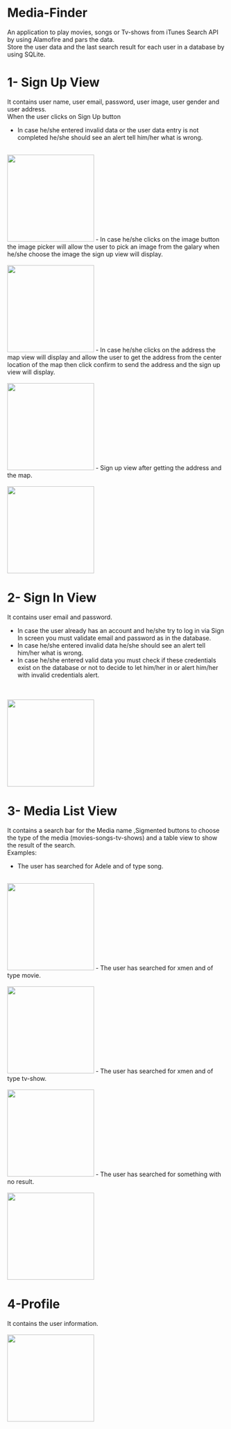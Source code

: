 # Media-Finder
An application to play movies, songs or Tv-shows from iTunes Search API by using Alamofire and pars the data.<br/>
Store the user data and the last search result for each user in a database by using SQLite.<br/>
# 1- Sign Up View
It contains user name, user email, password, user image, user gender and user address.<br/>
 When the user clicks on Sign Up button<br/>
- In case he/she entered invalid data or the user data entry is not completed he/she should see an alert tell him/her what is wrong.
<br><br>
<img src = "MediaFinderPics/SignUp1.PNG" width = 200 hight = 200> 
- In case he/she clicks on the image button the image picker will allow the user to pick an image from the galary when he/she choose the image the sign up view will display.
<br><br>
<img src = "MediaFinderPics/ImagePicker.PNG" width = 200 hight = 200> 
- In case he/she clicks on the address the map view will display and allow the user to get the address from the center location of the map then click confirm to send the address and the sign up view will display.
<br><br>
<img src = "MediaFinderPics/Map.PNG" width = 200 hight = 200> 
- Sign up view after getting the address and the map.
<br><br>
<img src = "MediaFinderPics/SignUp2.PNG" width = 200 hight = 200> 

# 2- Sign In View
It contains user email and password.<br/>
- In case the user already has an account and he/she try to log in via Sign In screen you must validate email and password as in the database.<br/>
- In case he/she entered invalid data he/she should see an alert tell him/her what is wrong.<br/>
- In case he/she entered valid data you must check if these credentials exist on the database or not to decide to let him/her in or alert him/her with invalid credentials alert.<br/>
<br><br>
<img src = "MediaFinderPics/SignIn.PNG" width = 200 hight = 300> 

# 3- Media List View
It contains a search bar for the Media name ,Sigmented buttons to choose the type of the media (movies-songs-tv-shows) and a table view to show the result of the search.<br/>
Examples:<br/>
- The user has searched for Adele and of type song.
<br><br>
<img src = "MediaFinderPics/MovieListSongs.PNG" width = 200 hight = 200> 
- The user has searched for xmen and of type movie.
<br><br>
<img src = "MediaFinderPics/MovieListMovies.PNG" width = 200 hight = 200> 
- The user has searched for xmen and of type tv-show.
<br><br>
<img src = "MediaFinderPics/MovieListTV-Shows.PNG" width = 200 hight = 200> 
- The user has searched for something with no result.
<br><br>
<img src = "MediaFinderPics/MovieListNotFound.PNG" width = 200 hight = 200> 

# 4-Profile
It contains the user information.
<br><br>
<img src = "MediaFinderPics/Profile.PNG" width = 200 hight = 200> 
